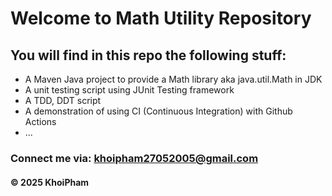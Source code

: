 # Welcome to Math Utility Repository

## You will find in this repo the following stuff:

* A Maven Java project to provide a Math library aka java.util.Math in JDK
* A unit testing script using JUnit Testing framework
* A TDD, DDT script
* A demonstration of using CI (Continuous Integration) with Github Actions
* ...

### Connect me via: khoipham27052005@gmail.com

#### &#169; 2025 KhoiPham